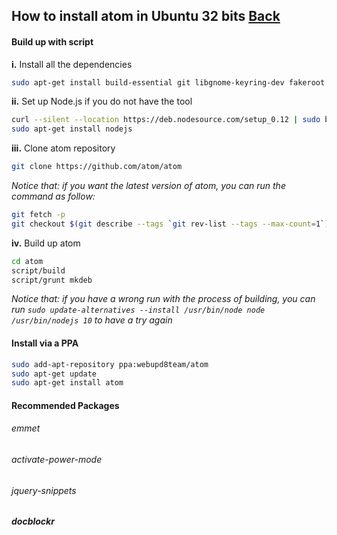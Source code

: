 ## How to install atom in Ubuntu 32 bits [Back](./qa.md)

#### Build up with script

**i.** Install all the dependencies

```bash
sudo apt-get install build-essential git libgnome-keyring-dev fakeroot
```

**ii.** Set up Node.js if you do not have the tool

```bash
curl --silent --location https://deb.nodesource.com/setup_0.12 | sudo bash -
sudo apt-get install nodejs
```

**iii.** Clone atom repository

```bash
git clone https://github.com/atom/atom
```

*Notice that: if you want the latest version of atom, you can run the command as follow:*

```bash
git fetch -p
git checkout $(git describe --tags `git rev-list --tags --max-count=1`)
```

**iv.** Build up atom

```bash
cd atom
script/build
script/grunt mkdeb
```

*Notice that: if you have a wrong run with the process of building, you can run `sudo update-alternatives --install /usr/bin/node node /usr/bin/nodejs 10` to have a try again*

#### Install via a PPA

```bash
sudo add-apt-repository ppa:webupd8team/atom
sudo apt-get update
sudo apt-get install atom
```

#### Recommended Packages

###### emmet

###### activate-power-mode

###### jquery-snippets

##### docblockr
